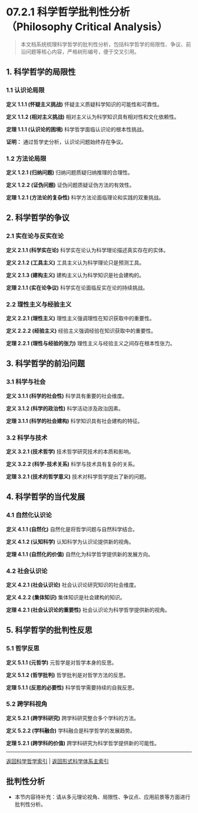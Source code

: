 # 07.2.1 科学哲学批判性分析（Philosophy Critical Analysis）

> 本文档系统梳理科学哲学的批判性分析，包括科学哲学的局限性、争议、前沿问题等核心内容，严格树形编号，便于交叉引用。

## 1. 科学哲学的局限性

### 1.1 认识论局限

**定义 1.1.1 (怀疑主义挑战)**
怀疑主义质疑科学知识的可能性和可靠性。

**定义 1.1.2 (相对主义挑战)**
相对主义认为科学知识具有相对性和文化依赖性。

**定理 1.1.1 (认识论的困境)**
科学哲学面临认识论的根本性挑战。

**证明：** 通过哲学史分析，认识论问题始终存在争议。

### 1.2 方法论局限

**定义 1.2.1 (归纳问题)**
归纳问题质疑归纳推理的合理性。

**定义 1.2.2 (证伪问题)**
证伪问题质疑证伪方法的有效性。

**定理 1.2.1 (方法论的复杂性)**
科学方法论面临理论和实践的双重挑战。

## 2. 科学哲学的争议

### 2.1 实在论与反实在论

**定义 2.1.1 (科学实在论)**
科学实在论认为科学理论描述真实存在的实体。

**定义 2.1.2 (工具主义)**
工具主义认为科学理论只是预测工具。

**定义 2.1.3 (建构主义)**
建构主义认为科学知识是社会建构的。

**定理 2.1.1 (实在论争议)**
科学实在论面临反实在论的持续挑战。

### 2.2 理性主义与经验主义

**定义 2.2.1 (理性主义)**
理性主义强调理性在知识获取中的重要性。

**定义 2.2.2 (经验主义)**
经验主义强调经验在知识获取中的重要性。

**定理 2.2.1 (理性与经验的张力)**
理性主义与经验主义之间存在根本性张力。

## 3. 科学哲学的前沿问题

### 3.1 科学与社会

**定义 3.1.1 (科学的社会性)**
科学具有重要的社会维度。

**定义 3.1.2 (科学的政治性)**
科学活动涉及政治因素。

**定理 3.1.1 (科学的社会建构)**
科学知识具有社会建构的特征。

### 3.2 科学与技术

**定义 3.2.1 (技术哲学)**
技术哲学研究技术的本质和影响。

**定义 3.2.2 (科学-技术关系)**
科学与技术具有复杂的关系。

**定理 3.2.1 (技术的哲学意义)**
技术对科学哲学提出了新的问题。

## 4. 科学哲学的当代发展

### 4.1 自然化认识论

**定义 4.1.1 (自然化)**
自然化是将哲学问题与自然科学结合。

**定义 4.1.2 (认知科学)**
认知科学为认识论提供新的视角。

**定理 4.1.1 (自然化的价值)**
自然化为科学哲学提供新的发展方向。

### 4.2 社会认识论

**定义 4.2.1 (社会认识论)**
社会认识论研究知识的社会维度。

**定义 4.2.2 (集体知识)**
集体知识是社会建构的知识。

**定理 4.2.1 (社会认识论的重要性)**
社会认识论为科学哲学提供新的视角。

## 5. 科学哲学的批判性反思

### 5.1 哲学反思

**定义 5.1.1 (元哲学)**
元哲学是对哲学本身的反思。

**定义 5.1.2 (哲学批判)**
哲学批判是对哲学方法的反思。

**定理 5.1.1 (反思的必要性)**
科学哲学需要持续的自我反思。

### 5.2 跨学科视角

**定义 5.2.1 (跨学科研究)**
跨学科研究整合多个学科的方法。

**定义 5.2.2 (学科融合)**
学科融合是科学哲学的发展趋势。

**定理 5.2.1 (跨学科的价值)**
跨学科研究为科学哲学提供新的可能性。

---

[返回科学哲学索引](README.md) | [返回形式科学体系主索引](README.md)

## 批判性分析

- 本节内容待补充：请从多元理论视角、局限性、争议点、应用前景等方面进行批判性分析。
